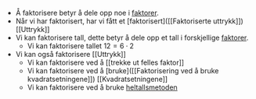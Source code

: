 - Å faktorisere betyr å dele opp noe i [faktorer]([[Faktor]]).
- Når vi har faktorisert, har vi fått et [faktorisert]([[Faktoriserte uttrykk]]) [[Uttrykk]]
- Vi kan faktorisere tall, dette betyr å dele opp et tall i forskjellige [faktorer]([[Faktor]]).
	- Vi kan faktorisere tallet $12=6\cdot 2$
- Vi kan også faktorisere [[Uttrykk]]
	- Vi kan faktorisere ved å [[trekke ut felles faktor]]
	- Vi kan faktorisere ved å [bruke]([[Faktorisering ved å bruke kvadratsetningene]]) [[Kvadratsetningene]]
	- Vi kan faktorisere ved å bruke [heltallsmetoden]([[Heltallsmetoden]])